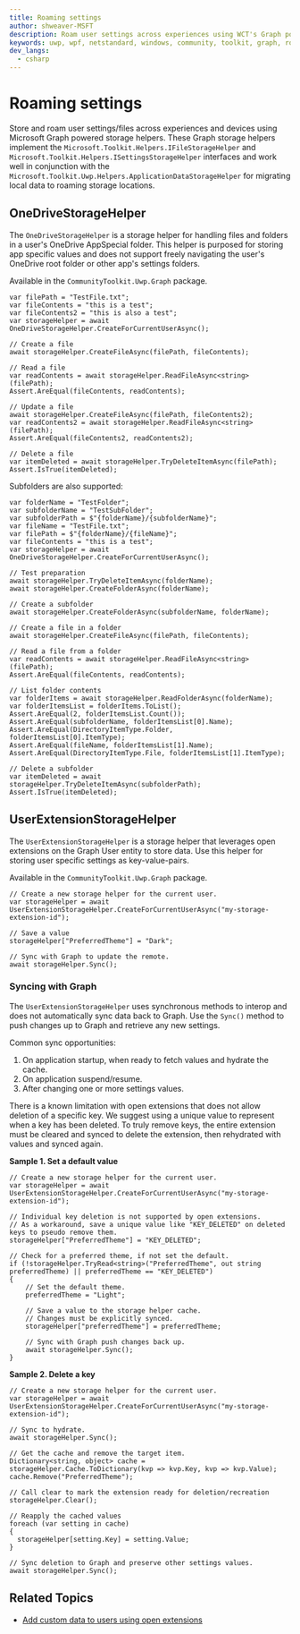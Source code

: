```yaml
---
title: Roaming settings
author: shweaver-MSFT
description: Roam user settings across experiences using WCT's Graph powered storage helpers.
keywords: uwp, wpf, netstandard, windows, community, toolkit, graph, roaming, settings, storage, files
dev_langs:
  - csharp
---
```


# Roaming settings

Store and roam user settings/files across experiences and devices using Microsoft Graph powered storage helpers. These Graph storage helpers implement the `Microsoft.Toolkit.Helpers.IFileStorageHelper` and `Microsoft.Toolkit.Helpers.ISettingsStorageHelper` interfaces and work well in conjunction with the `Microsoft.Toolkit.Uwp.Helpers.ApplicationDataStorageHelper` for migrating local data to roaming storage locations.

## OneDriveStorageHelper

The `OneDriveStorageHelper` is a storage helper for handling files and folders in a user's OneDrive AppSpecial folder. This helper is purposed for storing app specific values and does not support freely navigating the user's OneDrive root folder or other app's settings folders.

Available in the `CommunityToolkit.Uwp.Graph` package.

```
var filePath = "TestFile.txt";
var fileContents = "this is a test";
var fileContents2 = "this is also a test";
var storageHelper = await OneDriveStorageHelper.CreateForCurrentUserAsync();

// Create a file
await storageHelper.CreateFileAsync(filePath, fileContents);

// Read a file
var readContents = await storageHelper.ReadFileAsync<string>(filePath);
Assert.AreEqual(fileContents, readContents);

// Update a file
await storageHelper.CreateFileAsync(filePath, fileContents2);
var readContents2 = await storageHelper.ReadFileAsync<string>(filePath);
Assert.AreEqual(fileContents2, readContents2);

// Delete a file
var itemDeleted = await storageHelper.TryDeleteItemAsync(filePath);
Assert.IsTrue(itemDeleted);
```

Subfolders are also supported:

```
var folderName = "TestFolder";
var subfolderName = "TestSubFolder";
var subfolderPath = $"{folderName}/{subfolderName}";
var fileName = "TestFile.txt";
var filePath = $"{folderName}/{fileName}";
var fileContents = "this is a test";
var storageHelper = await OneDriveStorageHelper.CreateForCurrentUserAsync();

// Test preparation
await storageHelper.TryDeleteItemAsync(folderName);
await storageHelper.CreateFolderAsync(folderName);

// Create a subfolder
await storageHelper.CreateFolderAsync(subfolderName, folderName);

// Create a file in a folder
await storageHelper.CreateFileAsync(filePath, fileContents);

// Read a file from a folder
var readContents = await storageHelper.ReadFileAsync<string>(filePath);
Assert.AreEqual(fileContents, readContents);

// List folder contents
var folderItems = await storageHelper.ReadFolderAsync(folderName);
var folderItemsList = folderItems.ToList();
Assert.AreEqual(2, folderItemsList.Count());
Assert.AreEqual(subfolderName, folderItemsList[0].Name);
Assert.AreEqual(DirectoryItemType.Folder, folderItemsList[0].ItemType);
Assert.AreEqual(fileName, folderItemsList[1].Name);
Assert.AreEqual(DirectoryItemType.File, folderItemsList[1].ItemType);

// Delete a subfolder
var itemDeleted = await storageHelper.TryDeleteItemAsync(subfolderPath);
Assert.IsTrue(itemDeleted);
```

## UserExtensionStorageHelper

The `UserExtensionStorageHelper` is a storage helper that leverages open extensions on the Graph User entity to store data. Use this helper for storing user specific settings as key-value-pairs.

Available in the `CommunityToolkit.Uwp.Graph` package.

```
// Create a new storage helper for the current user.
var storageHelper = await UserExtensionStorageHelper.CreateForCurrentUserAsync("my-storage-extension-id");

// Save a value
storageHelper["PreferredTheme"] = "Dark";

// Sync with Graph to update the remote.
await storageHelper.Sync();
```

### Syncing with Graph

The `UserExtensionStorageHelper` uses synchronous methods to interop and does not automatically sync data back to Graph. Use the `Sync()` method to push changes up to Graph and retrieve any new settings.

Common sync opportunities:

1. On application startup, when ready to fetch values and hydrate the cache.
1. On application suspend/resume.
1. After changing one or more settings values.

There is a known limitation with open extensions that does not allow deletion of a specific key. We suggest using a unique value to represent when a key has been deleted. To truly remove keys, the entire extension must be cleared and synced to delete the extension, then rehydrated with values and synced again.

**Sample 1. Set a default value**
```
// Create a new storage helper for the current user.
var storageHelper = await UserExtensionStorageHelper.CreateForCurrentUserAsync("my-storage-extension-id");

// Individual key deletion is not supported by open extensions.
// As a workaround, save a unique value like "KEY_DELETED" on deleted keys to pseudo remove them. 
storageHelper["PreferredTheme"] = "KEY_DELETED";

// Check for a preferred theme, if not set the default.
if (!storageHelper.TryRead<string>("PreferredTheme", out string preferredTheme) || preferredTheme == "KEY_DELETED")
{
    // Set the default theme.
    preferredTheme = "Light";

    // Save a value to the storage helper cache.
    // Changes must be explicitly synced.
    storageHelper["preferredTheme"] = preferredTheme;

    // Sync with Graph push changes back up.
    await storageHelper.Sync();
}
```

**Sample 2. Delete a key**

```
// Create a new storage helper for the current user.
var storageHelper = await UserExtensionStorageHelper.CreateForCurrentUserAsync("my-storage-extension-id");

// Sync to hydrate.
await storageHelper.Sync();

// Get the cache and remove the target item.
Dictionary<string, object> cache = storageHelper.Cache.ToDictionary(kvp => kvp.Key, kvp => kvp.Value);
cache.Remove("PreferredTheme");

// Call clear to mark the extension ready for deletion/recreation
storageHelper.Clear();

// Reapply the cached values
foreach (var setting in cache)
{
  storageHelper[setting.Key] = setting.Value;
}

// Sync deletion to Graph and preserve other settings values.
await storageHelper.Sync();
```

## Related Topics

* [Add custom data to users using open extensions](/graph/extensibility-open-users)